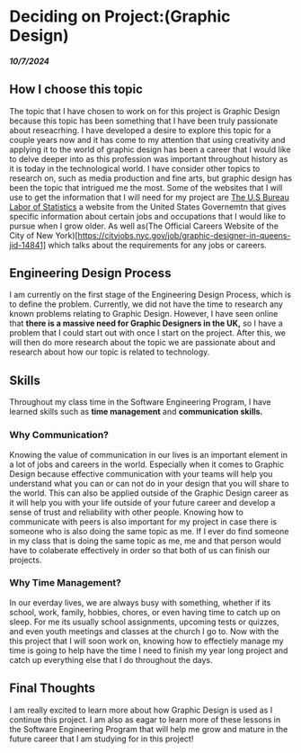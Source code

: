 # Deciding on Project:(Graphic Design)
##### 10/7/2024

## How I choose this topic
The topic that I have chosen to work on for this project is Graphic Design because this topic has been something that I have been truly passionate about reseacrhing. I have developed a desire to explore this topic for a couple years now and it has come to my attention that using creativity and applying it to the world of graphic design has been a career that I would like to delve deeper into as this profession was important throughout history as it is today in the technological world. I have consider other topics to research on, such as media production and fine arts, but graphic design has been the topic that intrigued me the most. Some of the websites that I will use to get the information that I will need for my project are [The U.S Bureau Labor of Statistics](https://www.bls.gov/ooh/arts-and-design/graphic-designers.htm#tab-4) a website from the United States Governemtn that gives specific information about certain jobs and occupations that I would like to pursue when I grow older. As well as(The Official Careers Website of the City of New York)[https://cityjobs.nyc.gov/job/graphic-designer-in-queens-jid-14841] which talks about the requirements for any jobs or careers. 
## Engineering Design Process
I am currently on the first stage of the Engineering Design Process, which is to define the problem. Currently, we did not have the time to research any known problems relating to Graphic Design. However, I have seen online that <strong>there is a massive need for Graphic Designers in the UK,</strong> so I have a problem that I could start out with once I start on the project. After this, we will then do more research about the topic we are passionate about and research about how our topic is related to technology.
## Skills 
<p> Throughout my class time in the Software Engineering Program, I have learned skills such as <strong>time management</strong> and <strong>communication skills.</strong></p>

### Why Communication?
<p> Knowing the value of communication in our lives is an important element in a lot of jobs and careers in the world. Especially when it comes to Graphic Design because effective communication with your teams will help you understand what you can or can not do in your design that you will share to the world. This can also be applied outside of the Graphic Design career as it will help you with your life outside of your future career and develop a sense of trust and reliability with other people. Knowing how to communicate with peers is also important for my project in case there is someone who is also doing the same topic as me. If I ever do find someone in my class that is doing the same topic as me, me and that person would have to colaberate effectively in order so that both of us can finish our projects.  </p>

### Why Time Management?
<p> In our everday lives, we are always busy with something, whether if its school, work, family, hobbies, chores, or even having time to catch up on sleep. For me its usually school assignments, upcoming tests or quizzes, and even youth meetings and classes at the church I go to. Now with the this project that I will soon work on, knowing how to effectiely manage my time is going to help have the time I need to finish my year long project and catch up everything else that I do throughout the days. </p>

## Final Thoughts
<p> I am really excited to learn more about how Graphic Design is used as I continue this project. I am also as eagar to learn more of these lessons in the Software Engineering Program that will help me grow and mature in the future career that I am studying for in this project! </p>
